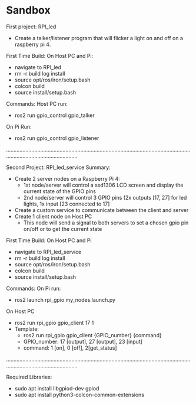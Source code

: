 # Sandbox

First project: RPI_led
* Create a talker/listener program that will flicker a light on and off on a raspberry pi 4.

First Time Build:
On Host PC and Pi:
   * navigate to RPI_led
   * rm -r build log install
   * source opt/ros/iron/setup.bash
   * colcon build
   * source install/setup.bash

Commands:
Host PC run:
   * ros2 run gpio_control gpio_talker

On Pi Run:
   * ros2 run gpio_control gpio_listener


............................................................................................................................................................................

Second Project: RPI_led_service
Summary:
* Create 2 server nodes on a Raspberry Pi 4:
    * 1st node/server will control a ssd1306 LCD screen and display the current state of the GPIO pins
    * 2nd node/server will control 3 GPIO pins (2x outputs [17, 27] for led lights, 1x input [23 connected to 17]
 * Create a custom service to communicate between the client and server
 * Create 1 client node on Host PC
    * This node will send a signal to both servers to set a chosen gpio pin on/off or to get the current state

First Time Build:
On Host PC and Pi
* navigate to RPI_led_service
* rm -r build log install
* source opt/ros/iron/setup.bash
* colcon build
* source install/setup.bash

Commands:
On Pi run:
* ros2 launch rpi_gpio my_nodes.launch.py

On Host PC
* ros2 run rpi_gpio gpio_client 17 1
* Template:
   * ros2 run rpi_gpio gpio_client {GPIO_number} {command}
   * GPIO_number: 17 [output], 27 [output], 23 [input]
   * command: 1 [on], 0 [off], 2[get_status]


............................................................................................................................................................................

Required Libraries: 
* sudo apt install libgpiod-dev gpiod
* sudo apt install python3-colcon-common-extensions
